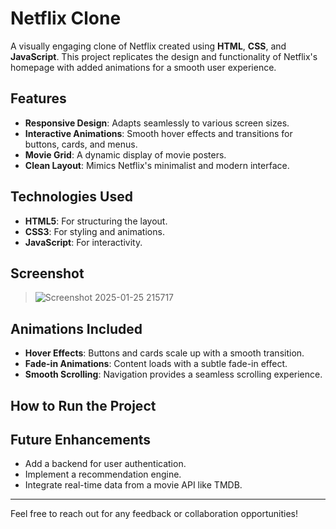 # Netflix Clone

A visually engaging clone of Netflix created using **HTML**, **CSS**, and **JavaScript**. This project replicates the design and functionality of Netflix's homepage with added animations for a smooth user experience.

## Features

- **Responsive Design**: Adapts seamlessly to various screen sizes.
- **Interactive Animations**: Smooth hover effects and transitions for buttons, cards, and menus.
- **Movie Grid**: A dynamic display of movie posters.
- **Clean Layout**: Mimics Netflix's minimalist and modern interface.

## Technologies Used

- **HTML5**: For structuring the layout.
- **CSS3**: For styling and animations.
- **JavaScript**: For interactivity.

## Screenshot
> ![Screenshot 2025-01-25 215717](https://github.com/user-attachments/assets/1c40c412-5ff3-4a4d-bde7-003407142709)

## Animations Included

- **Hover Effects**: Buttons and cards scale up with a smooth transition.
- **Fade-in Animations**: Content loads with a subtle fade-in effect.
- **Smooth Scrolling**: Navigation provides a seamless scrolling experience.

## How to Run the Project

## Future Enhancements

- Add a backend for user authentication.
- Implement a recommendation engine.
- Integrate real-time data from a movie API like TMDB.

---

Feel free to reach out for any feedback or collaboration opportunities!
